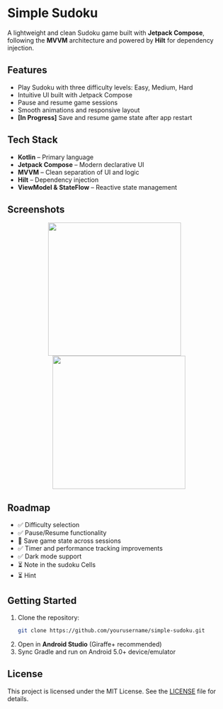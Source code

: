 # Simple Sudoku

A lightweight and clean Sudoku game built with **Jetpack Compose**, following the **MVVM** architecture and powered by **Hilt** for dependency injection.

## Features
- Play Sudoku with three difficulty levels: Easy, Medium, Hard
- Intuitive UI built with Jetpack Compose
- Pause and resume game sessions
- Smooth animations and responsive layout
- **[In Progress]** Save and resume game state after app restart

## Tech Stack
- **Kotlin** – Primary language
- **Jetpack Compose** – Modern declarative UI
- **MVVM** – Clean separation of UI and logic
- **Hilt** – Dependency injection
- **ViewModel & StateFlow** – Reactive state management

## Screenshots

<p align="center">
  <img src="https://github.com/user-attachments/assets/9bfb68b5-3b4a-4946-8ef9-153b6ae5ecb9" width="300" style="margin-right:20px;" />
  <img src="https://github.com/user-attachments/assets/05ee7273-d4fe-4e01-9e6d-731d3d2e3a51" width="300" />
</p>

## Roadmap
- ✅ Difficulty selection
- ✅ Pause/Resume functionality
- 🚧 Save game state across sessions
- ✅ Timer and performance tracking improvements
- ✅ Dark mode support
- ⏳ Note in the sudoku Cells
- ⏳ Hint 

## Getting Started
1. Clone the repository:
    ```bash
    git clone https://github.com/yourusername/simple-sudoku.git
    ```
2. Open in **Android Studio** (Giraffe+ recommended)
3. Sync Gradle and run on Android 5.0+ device/emulator

## License
This project is licensed under the MIT License. See the [LICENSE](LICENSE) file for details.

